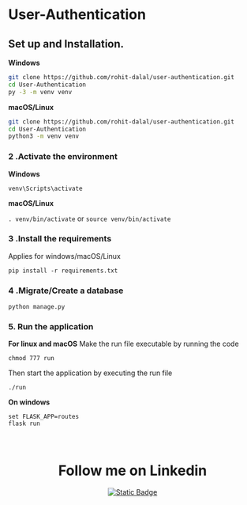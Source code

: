 # User-Authentication

## Set up and Installation.
                    
**Windows**
          
```bash
git clone https://github.com/rohit-dalal/user-authentication.git
cd User-Authentication
py -3 -m venv venv

```
          
**macOS/Linux**
          
```bash
git clone https://github.com/rohit-dalal/user-authentication.git
cd User-Authentication
python3 -m venv venv

```

### 2 .Activate the environment
          
**Windows** 

```venv\Scripts\activate```
          
**macOS/Linux**

```. venv/bin/activate```
or
```source venv/bin/activate```

### 3 .Install the requirements

Applies for windows/macOS/Linux

```
pip install -r requirements.txt
```
### 4 .Migrate/Create a database

```python manage.py```

### 5. Run the application 

**For linux and macOS**
Make the run file executable by running the code

```chmod 777 run```

Then start the application by executing the run file

```./run```

**On windows**
```
set FLASK_APP=routes
flask run
```

</br>
<div align="center"><h1>Follow me on Linkedin</h1></div>
<p align="center"> <a href="https://www.linkedin.com/in/rohit-dala1/" target="blank"><img alt="Static Badge" src="https://img.shields.io/badge/Follow%20%40rohit-dala1" alt="rohit_dalal" /></a> </p>



